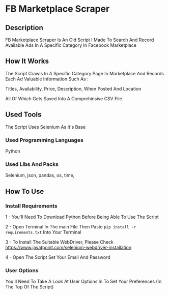 # FB Marketplace Scraper

## Description

FB Marketplace Scraper Is An Old Script I Made To Search And Record Available Ads In A Specific Category In Facebook Marketplace

## How It Works 

The Script Crawls In A Specific Category Page In Marketplace And Records Each Ad Valuable Information
Such As :

Titles, Availability, Price, Description, When Posted And Location

All Of Which Gets Saved Into A Comprehinsive CSV File

## Used Tools

The Script Uses Selenium As It's Base

### Used Programming Languages

Python

### Used Libs And Packs

Selenium, json, pandas, os, time,

## How To Use 

### Install Requirements

1 - You'll Need To Download Python Before Being Able To Use The Script

2 - Open Terminal In The main File Then Paste ```pip install -r requirements.txt``` Into Your Terminal

3 - To Install The Suitable WebDriver, Please Check https://www.javatpoint.com/selenium-webdriver-installation

4 - Open The Script Set Your Email And Password 

### User Options

You'll Need To Take A Look At User Options In To Set Your Preferences (In The Top Of The Script)
